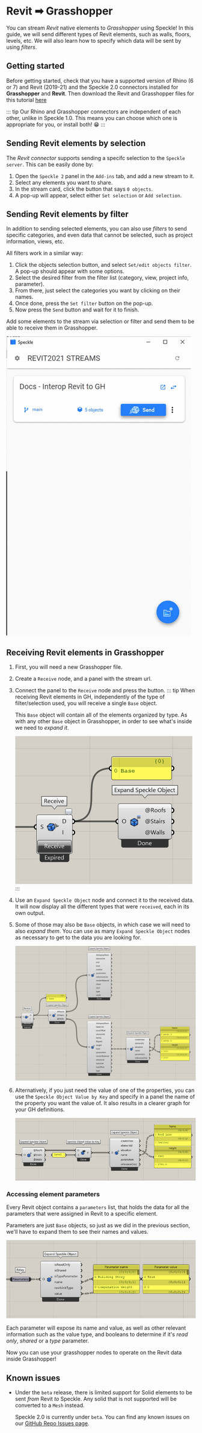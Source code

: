 # Revit ➡ Grasshopper

You can stream _Revit_ native elements to _Grasshopper_ using Speckle! In this guide, we will send different types of Revit elements, such as walls, floors, levels, etc. We will also learn how to specify which data will be sent by using _filters_.

## Getting started

Before getting started, check that you have a supported version of Rhino (6 or 7) and Revit (2019-21) and the Speckle 2.0 connectors installed for **Grasshopper** and **Revit**. Then download the Revit and Grasshopper files for this tutorial [here](https://drive.google.com/drive/folders/1xl6X6g7Lestv6krJ-oLDdX8Ch5c1kWa7?usp=sharing)

::: tip
Our Rhino and Grasshopper connectors are independent of each other, unlike in Speckle 1.0. This means you can choose which one is appropriate for you, or install both! 😁
:::

## Sending Revit elements by selection

The _Revit connector_ supports sending a specifc selection to the `Speckle server`. This can be easily done by:

1. Open the `Speckle 2` panel in the `Add-ins` tab, and add a new stream to it.
2. Select any elements you want to share.
3. In the stream card, click the button that says `0 objects`.
4. A pop-up will appear, select either `Set selection` or `Add selection`.

## Sending Revit elements by filter

In addition to sending selected elements, you can also use _filters_ to send specific categories, and even data that cannot be selected, such as project information, views, etc.

All filters work in a similar way:

1. Click the objects selection button, and select `Set/edit objects filter`. A pop-up should appear with some options.
2. Select the desired filter from the filter list (category, view, project info, parameter).
3. From there, just select the categories you want by clicking on their names.
4. Once done, press the `Set filter` button on the pop-up.
5. Now press the `Send` button and wait for it to finish.

Add some elements to the stream via selection or filter and send them to be able to receive them in Grasshopper.

![Sending filtered elements](./img-interop/interop-rvt:gh-filterByCategoryAndSend.gif)

## Receiving Revit elements in Grasshopper

1. First, you will need a new Grasshopper file.
2. Create a `Receive` node, and a panel with the stream url.
3. Connect the panel to the `Receive` node and press the button.
   ::: tip
   When receiving Revit elements in GH, independently of the type of filter/selection used, you will receive a single `Base` object.

   This `Base` object will contain all of the elements organized by type. As with any other `Base` object in Grasshopper, in order to see what's inside we need to _expand it_.

   ![Single speckle object receive](./img-interop/interop-rvt:gh-receive-baseObject.png)
   :::

4. Use an `Expand Speckle Object` node and connect it to the received data. It will now display all the different types that were `received`, each in its own output.

5. Some of those may also be `Base` objects, in which case we will need to also _expand them_. You can use as many `Expand Speckle Object` nodes as necessary to get to the data you are looking for.

   ![Expand recursively](./img-interop/interop-rvt:gh-expandRevitObjects.png)

6. Alternatively, if you just need the value of one of the properties, you can use the `Speckle Object Value by Key` and specify in a panel the name of the property you want the value of. It also results in a clearer graph for your GH definitions.

   ![Get single property value](./img-interop/interop-rvt:gh-getPropertyByKey.png)

### Accessing element parameters

Every Revit object contains a `parameters` list, that holds the data for all the parameters that were assigned in Revit to a specific element.

Parameters are just `Base` objects, so just as we did in the previous section, we'll have to expand them to see their names and values.

![Expand parameters](./img-interop/interop-rvt:gh-getParameterValues.png)

Each parameter will expose its name and value, as well as other relevant information such as the value type, and booleans to determine if it's _read only_, _shared_ or a _type_ parameter.

Now you can use your grasshopper nodes to operate on the Revit data inside Grasshopper!

## Known issues

- Under the `beta` release, there is limited support for Solid elements to be sent _from_ Revit _to_ Speckle. Any solid that is not supported will be converted to a `Mesh` instead.

  Speckle 2.0 is currently under `beta`. You can find any known issues on our [GitHub Repo Issues page](https://github.com/specklesystems/speckle-sharp/issues?q=is%3Aissue+is%3Aopen).
